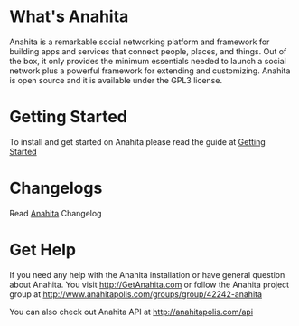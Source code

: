 What's Anahita
============== 
Anahita is a remarkable social networking platform and framework for building apps and services that connect people, places, and things. 
Out of the box, it only provides the minimum essentials needed to launch a social network plus a powerful framework for extending and customizing. 
Anahita is open source and it is available under the GPL3 license. 

Getting Started
=========================================
To install and get started on Anahita please read the guide at [Getting Started](https://github.com/anahitasocial/anahita/wiki/Getting-started)

Changelogs
=========================================
Read [Anahita](src/CHANGELOG.md) Changelog

Get Help
========
If you need any help with the Anahita installation or have general question about Anahita. You visit http://GetAnahita.com or follow the Anahita project group at http://www.anahitapolis.com/groups/group/42242-anahita

You can also check out Anahita API at http://anahitapolis.com/api
